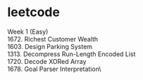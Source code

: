 # leetcode

Week 1 (Easy)\
1672. Richest Customer Wealth\
1603. Design Parking System\
1313. Decompress Run-Length Encoded List\
1720. Decode XORed Array\
1678. Goal Parser Interpretation\

